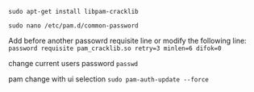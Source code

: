 `sudo apt-get install libpam-cracklib`

`sudo nano /etc/pam.d/common-password`

Add before another passowrd requisite line or modify the following line:
`password requisite pam_cracklib.so retry=3 minlen=6 difok=0`

change current users password
`passwd`

pam change with ui selection
`sudo pam-auth-update --force`